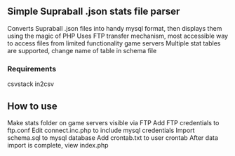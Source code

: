 ## Simple Supraball .json stats file parser
Converts Supraball .json files into handy mysql format, then displays them using the magic of PHP
Uses FTP transfer mechanism, most accessible way to access files from limited functionality game servers
Multiple stat tables are supported, change name of table in schema file

### Requirements
csvstack
in2csv

## How to use
Make stats folder on game servers visible via FTP
Add FTP credentials to ftp.conf
Edit connect.inc.php to include mysql credentials
Import schema.sql to mysql database
Add crontab.txt to user crontab
After data import is complete, view index.php

